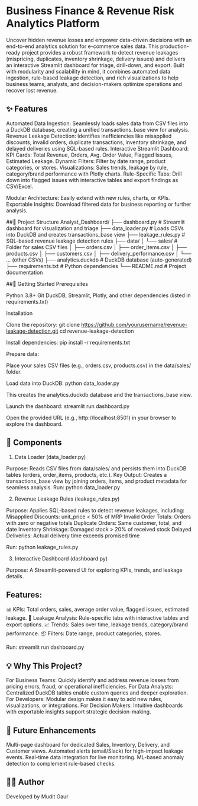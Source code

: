 # Business Finance & Revenue Risk Analytics Platform
Uncover hidden revenue losses and empower data-driven decisions with an end-to-end analytics solution for e-commerce sales data.
This production-ready project provides a robust framework to detect revenue leakages (mispricing, duplicates, inventory shrinkage, delivery issues) and delivers an interactive Streamlit dashboard for triage, drill-down, and export. Built with modularity and scalability in mind, it combines automated data ingestion, rule-based leakage detection, and rich visualizations to help business teams, analysts, and decision-makers optimize operations and recover lost revenue.

## ✨ Features

Automated Data Ingestion: Seamlessly loads sales data from CSV files into a DuckDB database, creating a unified transactions_base view for analysis.
Revenue Leakage Detection: Identifies inefficiencies like misapplied discounts, invalid orders, duplicate transactions, inventory shrinkage, and delayed deliveries using SQL-based rules.
Interactive Streamlit Dashboard:
KPI Cards: Total Revenue, Orders, Avg. Order Value, Flagged Issues, Estimated Leakage.
Dynamic Filters: Filter by date range, product categories, or stores.
Visualizations: Sales trends, leakage by rule, category/brand performance with Plotly charts.
Rule-Specific Tabs: Drill down into flagged issues with interactive tables and export findings as CSV/Excel.


Modular Architecture: Easily extend with new rules, charts, or KPIs.
Exportable Insights: Download filtered data for business reporting or further analysis.


##📂 Project Structure
Analyst_Dashboard/
├── dashboard.py                    # Streamlit dashboard for visualization and triage
├── data_loader.py                 # Loads CSVs into DuckDB and creates transactions_base view
├── leakage_rules.py               # SQL-based revenue leakage detection rules
├── data/
│   └── sales/                     # Folder for sales CSV files
│       ├── orders.csv
│       ├── order_items.csv
│       ├── products.csv
│       ├── customers.csv
│       ├── delivery_performance.csv
│       └── ... (other CSVs)
├── analytics.duckdb               # DuckDB database (auto-generated)
├── requirements.txt               # Python dependencies
└── README.md                      # Project documentation


##🚀 Getting Started
Prerequisites

Python 3.8+
Git
DuckDB, Streamlit, Plotly, and other dependencies (listed in requirements.txt)

Installation

Clone the repository:
git clone https://github.com/yourusername/revenue-leakage-detection.git
cd revenue-leakage-detection


Install dependencies:
pip install -r requirements.txt


Prepare data:

Place your sales CSV files (e.g., orders.csv, products.csv) in the data/sales/ folder.


Load data into DuckDB:
python data_loader.py

This creates the analytics.duckdb database and the transactions_base view.

Launch the dashboard:
streamlit run dashboard.py

Open the provided URL (e.g., http://localhost:8501) in your browser to explore the dashboard.



## 🧩 Components
1. Data Loader (data_loader.py)

Purpose: Reads CSV files from data/sales/ and persists them into DuckDB tables (orders, order_items, products, etc.).
Key Output: Creates a transactions_base view by joining orders, items, and product metadata for seamless analysis.
Run: python data_loader.py

2. Revenue Leakage Rules (leakage_rules.py)

Purpose: Applies SQL-based rules to detect revenue leakages, including:
Misapplied Discounts: unit_price < 50% of MRP
Invalid Order Totals: Orders with zero or negative totals
Duplicate Orders: Same customer, total, and date
Inventory Shrinkage: Damaged stock > 20% of received stock
Delayed Deliveries: Actual delivery time exceeds promised time


Run: python leakage_rules.py

3. Interactive Dashboard (dashboard.py)

Purpose: A Streamlit-powered UI for exploring KPIs, trends, and leakage details.
## Features:
📊 KPIs: Total orders, sales, average order value, flagged issues, estimated leakage.
🚨 Leakage Analysis: Rule-specific tabs with interactive tables and export options.
📈 Trends: Sales over time, leakage trends, category/brand performance.
📦 Filters: Date range, product categories, stores.


Run: streamlit run dashboard.py


## 💡 Why This Project?

For Business Teams: Quickly identify and address revenue losses from pricing errors, fraud, or operational inefficiencies.
For Data Analysts: Centralized DuckDB tables enable custom queries and deeper exploration.
For Developers: Modular design makes it easy to add new rules, visualizations, or integrations.
For Decision Makers: Intuitive dashboards with exportable insights support strategic decision-making.


## 🔮 Future Enhancements

Multi-page dashboard for dedicated Sales, Inventory, Delivery, and Customer views.
Automated alerts (email/Slack) for high-impact leakage events.
Real-time data integration for live monitoring.
ML-based anomaly detection to complement rule-based checks.


## 👨‍💻 Author

Developed by Mudit Gaur

